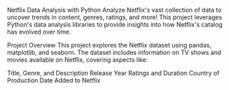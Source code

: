 Netflix Data Analysis with Python
Analyze Netflix's vast collection of data to uncover trends in content, genres, ratings, and more! This project leverages Python's data analysis libraries to provide insights into how Netflix's catalog has evolved over time.

Project Overview
This project explores the Netflix dataset using pandas, matplotlib, and seaborn. The dataset includes information on TV shows and movies available on Netflix, covering aspects like:

Title, Genre, and Description
Release Year
Ratings and Duration
Country of Production
Date Added to Netflix
